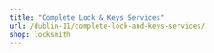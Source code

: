 ```yaml
---
title: "Complete Lock & Keys Services"
url: /dublin-11/complete-lock-and-keys-services/
shop: locksmith
---
```

